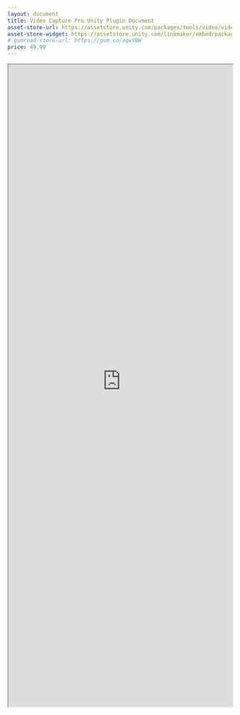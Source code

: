 ```yaml
---
layout: document
title: Video Capture Pro Unity Plugin Document
asset-store-url: https://assetstore.unity.com/packages/tools/video/video-capture-pro-155663?aid=1100l9ebS
asset-store-widget: https://assetstore.unity.com/linkmaker/embed/package/155663/widget?aid=1100l9ebS
# gumroad-store-url: https://gum.co/aqwVBW
price: 49.99
---
```


<iframe src="https://evereal.s3-us-west-1.amazonaws.com/video_capture/README.pdf?v=2.3.1" width="100%" height="1440px">
</iframe>
